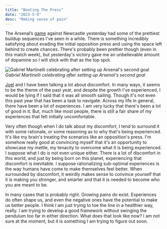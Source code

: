 ```yaml
---
title: "Beating The Press"
date: "2023-5-9"
desc: "Making sense of pain"
---
```


The Arsenal’s [game](https://youtu.be/2jQTitvTeVw?si=6KkeYIRPsulAbBzJ) against Newcastle yesterday had some of the prettiest buildup sequences I've seen in a while. There is something incredibly satisfying about evading the initial opposition press and using the space left behind to create chances. There's probably been prettier though (even in this match week), but yesterday's victory gave me an unbelievable amount of dopamine so I will stick with that as the top spot.

![Gabriel Martinelli celebrating after setting up Arsenal's second goal](../assets/c/gabi-martinelli-may23.jpg)
_Gabriel Martinelli celebrating after setting up Arsenal's second goal_

[Joel](https://twitter.com/joeladejola) and I have been talking a lot about discomfort. In many ways, it seems to be the theme of the past year, and despite the growth I've experienced, I would be lying if I said that it was all smooth sailing. Though it's not even this past year that has been a task to navigate. Across my life in general, there have been a lot of experiences. I am very lucky that there's been a lot of good in it. But, much like most people, there is still a fair share of my experiences that felt initially uncomfortable.

Very often though when I do talk about my discomfort, I tend to surround it with some rationale, or some reasoning as to why that's being experienced. It's like my brain's treating the scenarios like an opposition's press. I'm somehow really good at convincing myself that it's an opportunity to showcase my mettle, my tenacity to overcome what it is being experienced. I suppose what I do is not even unique either. There is a lot of discomfort in this world, and just by being born on this planet, experiencing that discomfort is inevitable. I suppose rationalizing sub-optimal experiences is the way humans have come to make themselves feel better. When surrounded by discomfort, it weirdly makes sense to convince yourself that it is making you stronger, and smarter and that it is needed to become who you are meant to be.

In many cases that is probably right. Growing pains do exist. Experiences do often shape us, and even the negative ones have the potential to make us better people. I think I am just trying to toe the line in a healthier way, really. I am trying to develop a good framework without swinging the pendulum too far in either direction. What does that look like now? I am not sure at the moment, but it is something I am trying to figure out soon.
